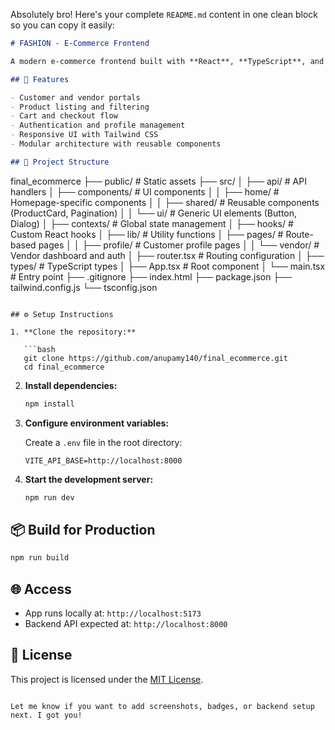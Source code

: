 Absolutely bro! Here's your complete `README.md` content in one clean block so you can copy it easily:

```markdown
# FASHION - E-Commerce Frontend

A modern e-commerce frontend built with **React**, **TypeScript**, and **Vite**, designed to deliver a seamless shopping experience for customers and vendors. This project includes product browsing, user authentication, cart management, and vendor dashboards.

## 🚀 Features

- Customer and vendor portals  
- Product listing and filtering  
- Cart and checkout flow  
- Authentication and profile management  
- Responsive UI with Tailwind CSS  
- Modular architecture with reusable components  

## 🧱 Project Structure

```
final_ecommerce
├── public/              # Static assets
├── src/
│   ├── api/             # API handlers
│   ├── components/      # UI components
│   │   ├── home/        # Homepage-specific components
│   │   ├── shared/      # Reusable components (ProductCard, Pagination)
│   │   └── ui/          # Generic UI elements (Button, Dialog)
│   ├── contexts/        # Global state management
│   ├── hooks/           # Custom React hooks
│   ├── lib/             # Utility functions
│   ├── pages/           # Route-based pages
│   │   ├── profile/     # Customer profile pages
│   │   └── vendor/      # Vendor dashboard and auth
│   ├── router.tsx       # Routing configuration
│   ├── types/           # TypeScript types
│   ├── App.tsx          # Root component
│   └── main.tsx         # Entry point
├── .gitignore
├── index.html
├── package.json
├── tailwind.config.js
└── tsconfig.json
```

## ⚙️ Setup Instructions

1. **Clone the repository:**

   ```bash
   git clone https://github.com/anupamy140/final_ecommerce.git
   cd final_ecommerce
   ```

2. **Install dependencies:**

   ```bash
   npm install
   ```

3. **Configure environment variables:**

   Create a `.env` file in the root directory:

   ```
   VITE_API_BASE=http://localhost:8000
   ```

4. **Start the development server:**

   ```bash
   npm run dev
   ```

## 📦 Build for Production

```bash
npm run build
```

## 🌐 Access

- App runs locally at: `http://localhost:5173`  
- Backend API expected at: `http://localhost:8000`

## 📄 License

This project is licensed under the [MIT License](https://opensource.org/licenses/MIT).
```

Let me know if you want to add screenshots, badges, or backend setup next. I got you!
